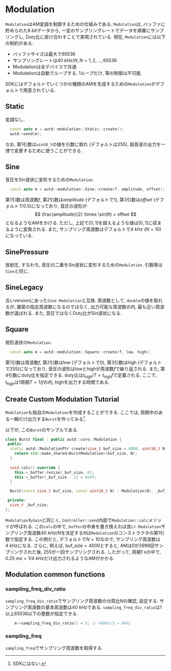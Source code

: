# Modulation

`Modulation`はAM変調を制御するための仕組みである.
`Modulation`は, バッファに貯められた$\SI{8}{bit}$データから, 一定のサンプリングレートでデータを順番にサンプリングし, Duty比に掛け合わすことで実現されている.
現在, `Modulation`には以下の制約がある.

* バッファサイズは最大で65536
* サンプリングレートは$\SI{40}{kHz}/N, N=1,2,...,65536$
* Modulationは全デバイスで共通
* Modulationは自動でループする. 1ループだけ, 等の制御は不可能.

SDKにはデフォルトでいくつかの種類のAMを生成するための`Modulation`がデフォルトで用意されている.

## Static

変調なし.

```cpp
  const auto m = autd::modulation::Static::create();
  autd->send(m);
```

なお, 第1引数は`uint8_t`の値を引数に取れ (デフォルトは255), 超音波の出力を一律で変更するために使うことができる.

## Sine

音圧をSin波状に変形するための`Modulation`.
```cpp
  const auto m = autd::modulation::Sine::create(f, amplitude, offset); 
```

第1引数は周波数$f$, 第2引数は$amplitude$ (デフォルトで1), 第3引数は$offset$ (デフォルトで0.5)になっており, 音圧の波形が
$$
    \frac{amplitude}{2} \times \sin(ft) + offset
$$
となるようなAMをかける.
ただし, 上記で$[0,1]$を超えるような値は$[0,1]$に収まるように変換される.
また, サンプリング周波数はデフォルトで$\SI{4}{kHz}$ ($N=10$) になっている.

## SinePressure

放射圧, すなわち, 音圧の二乗をSin波状に変形するための`Modulation`.
引数等は`Sine`と同じ.

## SineLegacy

古いversionにあった`Sine Modulation`と互換.
周波数として, `double`の値を取れるが, 厳密の指定周波数になるのではなく, 出力可能な周波数の内, 最も近い周波数が選ばれる.
また, 音圧ではなくDuty比がSin波状になる.

## Square

矩形波状の`Modulation`.

```cpp
  const auto m = autd::modulation::Square::create(f, low, high); 
```
第1引数は周波数$f$, 第2引数はlow (デフォルトで0), 第3引数はhigh (デフォルトで255)になっており, 音圧の波形はlowとhighが周波数$f$で繰り返される.
また, 第4引数にduty比を指定できる.
duty比は$t_\text{high}/T = t_\text{high}f$で定義される, ここで, $t_\text{high}$は1周期$T=1/f$の内, highを出力する時間である.

## Create Custom Modulation Tutorial

`Modulation`も独自の`Modulation`を作成することができる.
ここでは, 周期中のある一瞬だけ出力する`Burst`を作ってみる[^fn_burst].

以下が, この`Burst`のサンプルである.
```cpp
class Burst final : public autd::core::Modulation {
 public:
  static autd::ModulationPtr create(size_t buf_size = 4000, uint16_t N = 10) {
    return std::make_shared<BurstModulation>(buf_size, N);
  }
  
  void calc() override {
    this->_buffer.resize(_buf_size, 0);
    this->_buffer[_buf_size - 1] = 0xFF;
  }

  Burst(const size_t buf_size, const uint16_t N) : Modulation(N), _buf_size(buf_size) {}

 private:
  size_t _buf_size;
};
```

`Modulation`も`Gain`と同じく, `Controller::send`内部で`Modulation::calc`メソッドが呼ばれる.
この`calc`の中で, `buffer`の中身を書き換えれば良い.
`Modulation`サンプリング周波数$\SI{40}{kHz}/N$を決定する$N$は`Modulation`のコンストラクタの第1引数で指定する.
この例だと, デフォルトで$N=10$なので, サンプリング周波数は$\SI{4}{kHz}$になる.
さらに, 例えば, $\text{buf\_size}=4000$とすると, AMは$0$が$3999$回サンプリングされた後, $255$が一回サンプリングされる.
したがって, 周期$\SI{1}{s}$の中で, $\SI{0.25}{ms}=1/\SI{4}{kHz}$だけ出力されるようなAMがかかる.

## Modulation common functions

### sampling_freq_div_ratio

`sampling_freq_div_ratio`でサンプリング周波数の分周比$N$の確認, 設定する.
サンプリング周波数の基本周波数は$\SI{40}{kHz}$である.
`sampling_freq_div_ratio`は1以上65536以下の整数が指定できる.

```cpp
    m->sampling_freq_div_ratio() = 5; // 40kHz/5 = 8kHz
```

### sampling_freq

`sampling_freq`でサンプリング周波数を取得する.

[^fn_burst]: SDKにはない.
